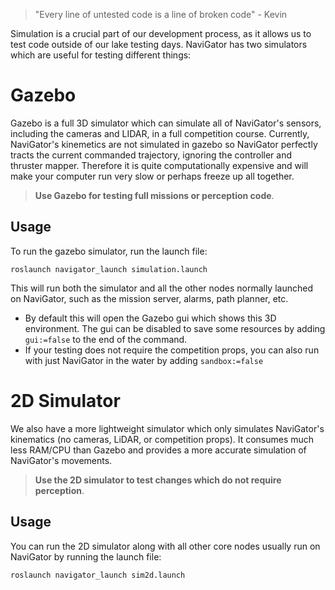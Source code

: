 > "Every line of untested code is a line of broken code" - Kevin

Simulation is a crucial part of our development process, as it allows us to test code outside of our lake testing days. NaviGator has two simulators which are useful for testing different things:

# Gazebo
Gazebo is a full 3D simulator which can simulate all of NaviGator's sensors, including the cameras and LIDAR, in a full competition course. Currently, NaviGator's kinemetics are not simulated in gazebo so NaviGator perfectly tracts the current commanded trajectory, ignoring the controller and thruster mapper. Therefore it is quite computationally expensive and will make your computer run very slow or perhaps freeze up all together.  

> **Use Gazebo for testing full missions or perception code**.

## Usage
To run the gazebo simulator, run the launch file:

```roslaunch navigator_launch simulation.launch```

This will run both the simulator and all the other nodes normally launched on NaviGator, such as the mission server, alarms, path planner, etc. 
* By default this will open the Gazebo gui which shows this 3D environment. The gui can be disabled to save some resources by adding ```gui:=false``` to the end of the command.
* If your testing does not require the competition props, you can also run with just NaviGator in the water by adding ```sandbox:=false```

# 2D Simulator
We also have a more lightweight simulator which only simulates NaviGator's kinematics (no cameras, LiDAR, or competition props). It consumes much less RAM/CPU than Gazebo and provides a more accurate simulation of NaviGator's movements. 
> **Use the 2D simulator to test changes which do not require perception**.

## Usage
You can run the 2D simulator along with all other core nodes usually run on NaviGator by running the launch file:

```roslaunch navigator_launch sim2d.launch```